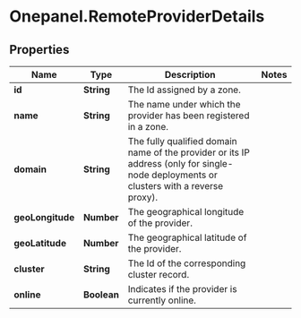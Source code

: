# Onepanel.RemoteProviderDetails

## Properties
Name | Type | Description | Notes
------------ | ------------- | ------------- | -------------
**id** | **String** | The Id assigned by a zone. | 
**name** | **String** | The name under which the provider has been registered in a zone. | 
**domain** | **String** | The fully qualified domain name of the provider or its IP address (only for single-node deployments or clusters with a reverse proxy).  | 
**geoLongitude** | **Number** | The geographical longitude of the provider. | 
**geoLatitude** | **Number** | The geographical latitude of the provider. | 
**cluster** | **String** | The Id of the corresponding cluster record. | 
**online** | **Boolean** | Indicates if the provider is currently online. | 


